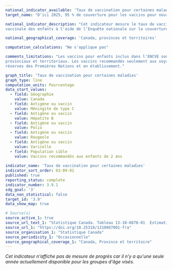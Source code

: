 ```yaml
---
national_indicator_available: 'Taux de vaccination pour certaines maladies'
target_name: "D'ici 2025, 95 % de couverture pour les vaccins pour nourrissons et enfants et 90 % de couverture pour tous les vaccins pour adolescents"

national_indicator_description: "Cet indicateur mesure le taux de vaccination pour certaines maladies. L'Agence de la santé publique du Canada surveille la couverture 
vaccinale des enfants à l'aide de l’Enquête nationale sur la couverture vaccinale des enfants."

national_geographical_coverage: 'Canada, provinces et territoires' 

computation_calculations: "Ne s'applique pas"

comments_limitations: "Les vaccins pour enfants inclus dans l'ENCVE sont des vaccins financés par les fonds publics, dans le cadre des programmes de vaccination 
provinciaux et territoriaux. Les vaccins recommandés seulement aux voyages et à certains groupes à haut risque ont été exclus. L'enquête a exclu les enfants habitant dans les 
réserves des Premières Nations et en établissement."

graph_title: 'Taux de vaccination pour certaines maladies'
graph_type: line
computation_units: Pourcentage
data_start_values:
  - field: Géographie
    value: Canada
  - field: Antigène ou vaccin
    value: Méningite de type C
  - field: Antigène ou vaccin
    value: Hépatite B
  - field: Antigène ou vaccin
    value: Polio
  - field: Antigène ou vaccin
    value: Rougeole
  - field: Antigène ou vaccin
    value: Varicelle
  - field: Population cible
    value: Vaccins recommandés aux enfants de 2 ans
 
indicator_name: 'Taux de vaccination pour certaines maladies'
indicator_sort_order: 03-09-01
published: true
reporting_status: complete
indicator_number: 3.9.1
sdg_goal: '3'
data_non_statistical: false
target_id: '3.9'
data_show_map: true

# Source(s)
source_active_1: true
source_url_text_1: "Statistique Canada. Tableau 13-10-0870-01  Estimation de la couverture vaccinale pour les vaccins recommandés chez les enfants et les femmes enceintes"
source_url_1: "https://doi.org/10.25318/1310087001-fra"
source_organisation_1: "Statistique Canada"
source_periodicity_1: "Occasionnelle"
source_geographical_coverage_1: "Canada, Province et territoire"
---
```

<i>Cet indicateur n'affiche pas de mesure de progrès car il n'y a qu'une seule année actuellement disponible pour les groupes d'âge visés.</i>